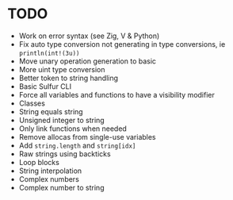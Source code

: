# TODO
- Work on error syntax (see Zig, V & Python)
- Fix auto type conversion not generating in type conversions, ie `println(int!(3u))`
- Move unary operation generation to basic
- More uint type conversion
- Better token to string handling
- Basic Sulfur CLI
- Force all variables and functions to have a visibility modifier
- Classes
- String equals string 
- Unsigned integer to string
- Only link functions when needed
- Remove allocas from single-use variables
- Add `string.length` and `string[idx]`
- Raw strings using backticks
- Loop blocks
- String interpolation
- Complex numbers
- Complex number to string